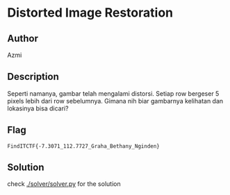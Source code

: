 # Distorted Image Restoration

## Author

Azmi

## Description

Seperti namanya, gambar telah mengalami distorsi. Setiap row bergeser 5 pixels lebih dari row sebelumnya. Gimana nih biar gambarnya kelihatan dan lokasinya bisa dicari?

## Flag

`FindITCTF{-7.3071_112.7727_Graha_Bethany_Nginden}`

## Solution

check [./solver/solver.py](./solver/solver.py) for the solution
